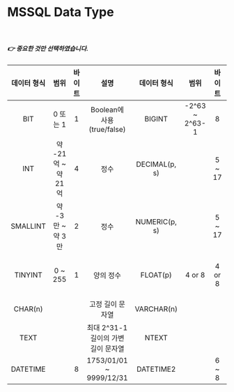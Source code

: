 # MSSQL Data Type

<br>

##### 👉 중요한 것만 선택하였습니다.

|데이터 형식|범위|바이트|설명|데이터 형식|범위|바이트|설명|
|:--:|:--:|:--:|:--:|:--:|:--:|:--:|:--:|
|BIT|0 또는 1|1|Boolean에 사용 (true/false)|BIGINT|-2^63 ~ 2^63-1|8|정수|
|INT|약 -21억 ~ 약 21억|4|정수|DECIMAL(p, s)||5 ~ 17|DECIMAL(숫자 자리 수, 소수 자리 수)|
|SMALLINT|약 -3만 ~ 약 3만|2|정수|NUMERIC(p, s)||5 ~ 17|DECIMAL과 동일|
|TINYINT|0 ~ 255|1|양의 정수|FLOAT(p)|4 or 8|4 or 8|4byte: 숫자가 25 미만<br>8byte: 25 이상|
|CHAR(n)|||고정 길이 문자열|VARCHAR(n)|||가변 길이 문자열|
|TEXT|||최대 2^31-1 길이의 가변 길이 문자열|NTEXT|||TEXT의 유니코드|
|DATETIME||8|1753/01/01 ~ 9999/12/31|DATETIME2||6 ~ 8|0001/01/01 ~ 9999/12/31|